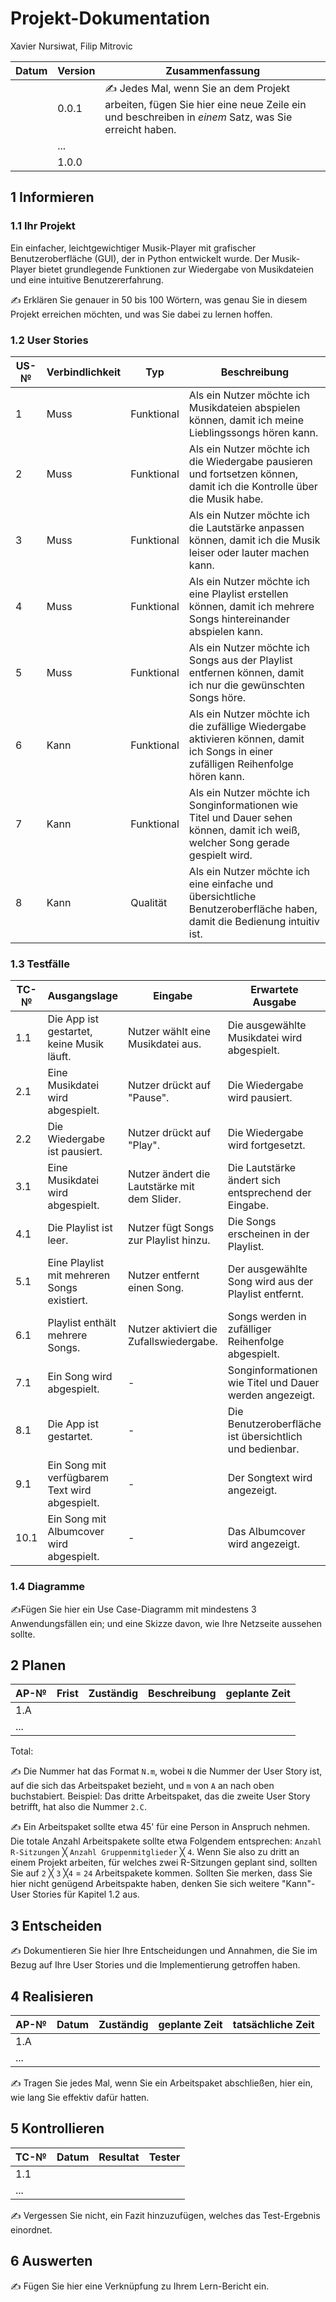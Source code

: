 
# Projekt-Dokumentation

Xavier Nursiwat, Filip Mitrovic

| Datum | Version | Zusammenfassung                                              |
| ----- | ------- | ------------------------------------------------------------ |
|       | 0.0.1   | ✍️ Jedes Mal, wenn Sie an dem Projekt arbeiten, fügen Sie hier eine neue Zeile ein und beschreiben in *einem* Satz, was Sie erreicht haben. |
|       | ...     |                                                              |
|       | 1.0.0   |                                                              |

## 1 Informieren

### 1.1 Ihr Projekt

Ein einfacher, leichtgewichtiger Musik-Player mit grafischer Benutzeroberfläche (GUI), der in Python entwickelt wurde. Der Musik-Player bietet grundlegende Funktionen zur Wiedergabe von Musikdateien und eine intuitive Benutzererfahrung.


✍️ Erklären Sie genauer in 50 bis 100 Wörtern, was genau Sie in diesem Projekt erreichen möchten, und was Sie dabei zu lernen hoffen.

### 1.2 User Stories

| US-№ | Verbindlichkeit | Typ           | Beschreibung                                         |
| ---- | --------------- | ------------- | --------------------------------------------------- |
| 1    | Muss            | Funktional    | Als ein Nutzer möchte ich Musikdateien abspielen können, damit ich meine Lieblingssongs hören kann. |
| 2    | Muss            | Funktional    | Als ein Nutzer möchte ich die Wiedergabe pausieren und fortsetzen können, damit ich die Kontrolle über die Musik habe. |
| 3    | Muss            | Funktional    | Als ein Nutzer möchte ich die Lautstärke anpassen können, damit ich die Musik leiser oder lauter machen kann. |
| 4    | Muss            | Funktional    | Als ein Nutzer möchte ich eine Playlist erstellen können, damit ich mehrere Songs hintereinander abspielen kann. |
| 5    | Muss            | Funktional    | Als ein Nutzer möchte ich Songs aus der Playlist entfernen können, damit ich nur die gewünschten Songs höre. |
| 6    | Kann            | Funktional    | Als ein Nutzer möchte ich die zufällige Wiedergabe aktivieren können, damit ich Songs in einer zufälligen Reihenfolge hören kann. |
| 7    | Kann            | Funktional    | Als ein Nutzer möchte ich Songinformationen wie Titel und Dauer sehen können, damit ich weiß, welcher Song gerade gespielt wird. |
| 8    | Kann            | Qualität      | Als ein Nutzer möchte ich eine einfache und übersichtliche Benutzeroberfläche haben, damit die Bedienung intuitiv ist. |




### 1.3 Testfälle

| TC-№ | Ausgangslage                                 | Eingabe                                  | Erwartete Ausgabe                                  |
| ---- | ------------------------------------------- | --------------------------------------- | ------------------------------------------------- |
| 1.1  | Die App ist gestartet, keine Musik läuft.   | Nutzer wählt eine Musikdatei aus.       | Die ausgewählte Musikdatei wird abgespielt.       |
| 2.1  | Eine Musikdatei wird abgespielt.            | Nutzer drückt auf "Pause".              | Die Wiedergabe wird pausiert.                     |
| 2.2  | Die Wiedergabe ist pausiert.                | Nutzer drückt auf "Play".               | Die Wiedergabe wird fortgesetzt.                  |
| 3.1  | Eine Musikdatei wird abgespielt.            | Nutzer ändert die Lautstärke mit dem Slider. | Die Lautstärke ändert sich entsprechend der Eingabe. |
| 4.1  | Die Playlist ist leer.                      | Nutzer fügt Songs zur Playlist hinzu.   | Die Songs erscheinen in der Playlist.            |
| 5.1  | Eine Playlist mit mehreren Songs existiert. | Nutzer entfernt einen Song.             | Der ausgewählte Song wird aus der Playlist entfernt. |
| 6.1  | Playlist enthält mehrere Songs.             | Nutzer aktiviert die Zufallswiedergabe. | Songs werden in zufälliger Reihenfolge abgespielt. |
| 7.1  | Ein Song wird abgespielt.                   | -                                       | Songinformationen wie Titel und Dauer werden angezeigt. |
| 8.1  | Die App ist gestartet.                      | -                                       | Die Benutzeroberfläche ist übersichtlich und bedienbar. |
| 9.1  | Ein Song mit verfügbarem Text wird abgespielt. | -                                       | Der Songtext wird angezeigt.                       |
| 10.1 | Ein Song mit Albumcover wird abgespielt.    | -                                       | Das Albumcover wird angezeigt.                     |


### 1.4 Diagramme

✍️Fügen Sie hier ein Use Case-Diagramm mit mindestens 3 Anwendungsfällen ein; und eine Skizze davon, wie Ihre Netzseite aussehen sollte.

## 2 Planen

| AP-№ | Frist | Zuständig | Beschreibung | geplante Zeit |
| ---- | ----- | --------- | ------------ | ------------- |
| 1.A  |       |           |              |               |
| ...  |       |           |              |               |

Total: 

✍️ Die Nummer hat das Format `N.m`, wobei `N` die Nummer der User Story ist, auf die sich das Arbeitspaket bezieht, und `m` von `A` an nach oben buchstabiert. Beispiel: Das dritte Arbeitspaket, das die zweite User Story betrifft, hat also die Nummer `2.C`.

✍️ Ein Arbeitspaket sollte etwa 45' für eine Person in Anspruch nehmen. Die totale Anzahl Arbeitspakete sollte etwa Folgendem entsprechen: `Anzahl R-Sitzungen` ╳ `Anzahl Gruppenmitglieder` ╳ `4`. Wenn Sie also zu dritt an einem Projekt arbeiten, für welches zwei R-Sitzungen geplant sind, sollten Sie auf `2` ╳ `3` ╳`4` = `24` Arbeitspakete kommen. Sollten Sie merken, dass Sie hier nicht genügend Arbeitspakte haben, denken Sie sich weitere "Kann"-User Stories für Kapitel 1.2 aus.

## 3 Entscheiden

✍️ Dokumentieren Sie hier Ihre Entscheidungen und Annahmen, die Sie im Bezug auf Ihre User Stories und die Implementierung getroffen haben.

## 4 Realisieren

| AP-№ | Datum | Zuständig | geplante Zeit | tatsächliche Zeit |
| ---- | ----- | --------- | ------------- | ----------------- |
| 1.A  |       |           |               |                   |
| ...  |       |           |               |                   |

✍️ Tragen Sie jedes Mal, wenn Sie ein Arbeitspaket abschließen, hier ein, wie lang Sie effektiv dafür hatten.

## 5 Kontrollieren

| TC-№ | Datum | Resultat | Tester |
| ---- | ----- | -------- | ------ |
| 1.1  |       |          |        |
| ...  |       |          |        |

✍️ Vergessen Sie nicht, ein Fazit hinzuzufügen, welches das Test-Ergebnis einordnet.

## 6 Auswerten

✍️ Fügen Sie hier eine Verknüpfung zu Ihrem Lern-Bericht ein.

